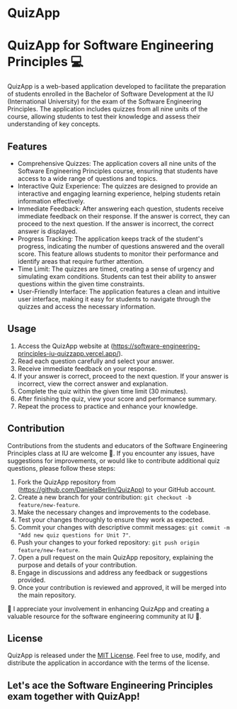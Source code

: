 # QuizApp
# QuizApp for Software Engineering Principles 💻

QuizApp is a web-based application developed to facilitate the preparation of students enrolled in the Bachelor of Software Development at the IU (International University) for the exam of the Software Engineering Principles. The application includes quizzes from all nine units of the course, allowing students to test their knowledge and assess their understanding of key concepts.

## Features

- Comprehensive Quizzes: The application covers all nine units of the Software Engineering Principles course, ensuring that students have access to a wide range of questions and topics.
- Interactive Quiz Experience: The quizzes are designed to provide an interactive and engaging learning experience, helping students retain information effectively.
- Immediate Feedback: After answering each question, students receive immediate feedback on their response. If the answer is correct, they can proceed to the next question. If the answer is incorrect, the correct answer is displayed.
- Progress Tracking: The application keeps track of the student's progress, indicating the number of questions answered and the overall score. This feature allows students to monitor their performance and identify areas that require further attention.
- Time Limit: The quizzes are timed, creating a sense of urgency and simulating exam conditions. Students can test their ability to answer questions within the given time constraints.
- User-Friendly Interface: The application features a clean and intuitive user interface, making it easy for students to navigate through the quizzes and access the necessary information.

## Usage

1. Access the QuizApp website at (https://software-engineering-principles-iu-quizzapp.vercel.app/).
2. Read each question carefully and select your answer.
3. Receive immediate feedback on your response.
4. If your answer is correct, proceed to the next question. If your answer is incorrect, view the correct answer and explanation.
5. Complete the quiz within the given time limit (30 minutes).
6. After finishing the quiz, view your score and performance summary.
7. Repeat the process to practice and enhance your knowledge.

## Contribution

Contributions from the students and educators of the Software Engineering Principles class at IU are welcome 🙂. If you encounter any issues, have suggestions for improvements, or would like to contribute additional quiz questions, please follow these steps:

1. Fork the QuizApp repository from (https://github.com/DanielaBerlin/QuizApp) to your GitHub account.
2. Create a new branch for your contribution: `git checkout -b feature/new-feature`.
3. Make the necessary changes and improvements to the codebase.
4. Test your changes thoroughly to ensure they work as expected.
5. Commit your changes with descriptive commit messages: `git commit -m "Add new quiz questions for Unit 7"`.
6. Push your changes to your forked repository: `git push origin feature/new-feature`.
7. Open a pull request on the main QuizApp repository, explaining the purpose and details of your contribution.
8. Engage in discussions and address any feedback or suggestions provided.
9. Once your contribution is reviewed and approved, it will be merged into the main repository.

🎉 I appreciate your involvement in enhancing QuizApp and creating a valuable resource for the software engineering community at IU 🤗.

## License

QuizApp is released under the [MIT License](https://opensource.org/licenses/MIT). Feel free to use, modify, and distribute the application in accordance with the terms of the license.

## Let's ace the Software Engineering Principles exam together with QuizApp!
